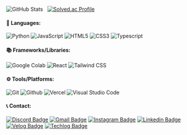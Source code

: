 ![GitHub Stats](https://github-readme-stats.vercel.app/api?username=printjin-gmailcom&hide=stars&count_private=true&show_icons=true&&theme=graywhite&rank_icon=github) &nbsp; [![Solved.ac Profile](http://mazassumnida.wtf/api/v2/generate_badge?boj=printjin)](https://solved.ac/printjin/)


#### 🔧 Languages:
![Python](https://img.shields.io/badge/Python-3776AB.svg?&style=for-the-badge&logo=Python&logoColor=white) ![JavaScript](https://img.shields.io/badge/JavaScript-F7DF1E.svg?&style=for-the-badge&logo=JavaScript&logoColor=white) ![HTML5](https://img.shields.io/badge/HTML5-E34F26.svg?&style=for-the-badge&logo=HTML5&logoColor=white) ![CSS3](https://img.shields.io/badge/CSS3-1572B6.svg?&style=for-the-badge&logo=CSS3&logoColor=white) ![Typescript](https://img.shields.io/badge/Typescript-3178C6?style=for-the-badge&logo=Typescript&logoColor=white)
#### 📚 Frameworks/Libraries:
![Google Colab](https://img.shields.io/badge/Google_Colab-F9AB00?style=for-the-badge&logo=Google-Colab&logoColor=white) ![React](https://img.shields.io/badge/React-61DAFB?style=for-the-badge&logo=React&logoColor=black) ![Tailwind CSS](https://img.shields.io/badge/Tailwind_CSS-06B6D4?style=for-the-badge&logo=Tailwind-CSS&logoColor=white) 
#### ⚙️ Tools/Platforms:
![Git](https://img.shields.io/badge/Git-F05032.svg?&style=for-the-badge&logo=Git&logoColor=white) ![Github](https://img.shields.io/badge/github-181717?style=for-the-badge&logo=github&logoColor=white) ![Vercel](https://img.shields.io/badge/Vercel-000000?style=for-the-badge&logo=Vercel&logoColor=white) ![Visual Studio Code](https://img.shields.io/badge/Visual%20Studio%20Code-007ACC.svg?&style=for-the-badge&logo=Visual%20Studio%20Code&logoColor=white)



#### 📞 Contact:
[![Discord Badge](https://img.shields.io/badge/Discord-5865F2?style=for-the-badge&logo=discord&logoColor=white&link=https://discord.com/)](https://discord.com/users/print-yeonjin)  [![Gmail Badge](https://img.shields.io/badge/Gmail-d14836?style=for-the-badge&logo=Gmail&logoColor=white&link=mailto:printjin@gmail.com)](mailto:printjin@gmail.com)  [![Instagram Badge](https://img.shields.io/badge/Instagram-E4405F?style=for-the-badge&logo=instagram&logoColor=white&link=https://www.instagram.com/print_yeonjin/)](https://www.instagram.com/print_yeonjin/) [![Linkedin Badge](https://img.shields.io/badge/-LinkedIn-blue?style=for-the-badge&logo=Linkedin&logoColor=white&link=https://www.linkedin.com/in/%EC%97%B0%EC%A7%84-%EC%9D%B4-53a511257/)](https://www.linkedin.com/in/%EC%97%B0%EC%A7%84-%EC%9D%B4-53a511257/)  [![Velog Badge](https://img.shields.io/badge/Velog-20C997?style=for-the-badge&logo=velog&logoColor=white&link=https://velog.io/@print-jin-gmail/posts)](https://velog.io/@print-jin-gmail/posts)  [![Techlog Badge](https://img.shields.io/badge/Techlog-20C997?style=for-the-badge&logo=velog&logoColor=white&link=https://velog.io/@printjin-techlog/posts)](https://velog.io/@printjin-techlog/posts)



